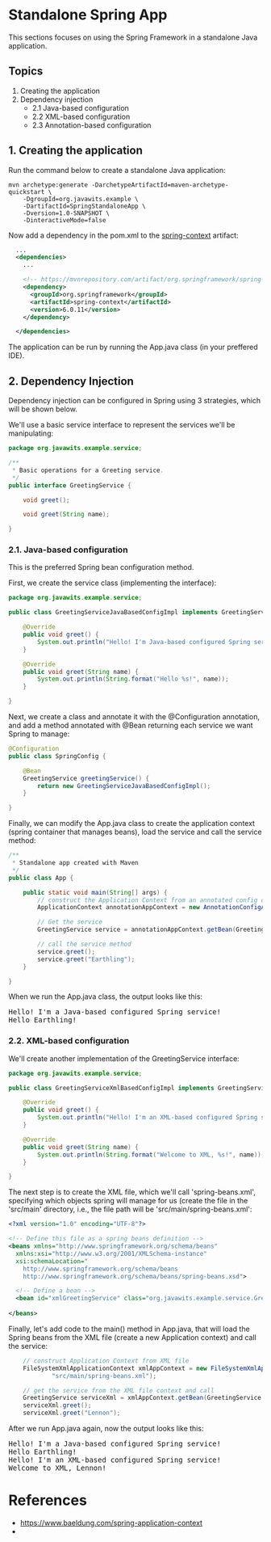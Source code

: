 # Standalone Spring App

This sections focuses on using the Spring Framework in a standalone Java application.

## Topics
1. Creating the application
2. Dependency injection
    - 2.1 Java-based configuration
    - 2.2 XML-based configuration
    - 2.3 Annotation-based configuration

## 1. Creating the application

Run the command below to create a standalone Java application:
```console
mvn archetype:generate -DarchetypeArtifactId=maven-archetype-quickstart \
    -DgroupId=org.javawits.example \
    -DartifactId=SpringStandaloneApp \
    -Dversion=1.0-SNAPSHOT \
    -DinteractiveMode=false
```

Now add a dependency in the pom.xml to the [spring-context](https://mvnrepository.com/artifact/org.springframework/spring-context) artifact:
```xml
  ...
  <dependencies>
    ...

    <!-- https://mvnrepository.com/artifact/org.springframework/spring-context -->
    <dependency>
      <groupId>org.springframework</groupId>
      <artifactId>spring-context</artifactId>
      <version>6.0.11</version>
    </dependency>

  </dependencies>
```

The application can be run by running the App.java class (in your preffered IDE).

## 2. Dependency Injection
Dependency injection can be configured in Spring using 3 strategies, which will be shown below.

We'll use a basic service interface to represent the services we'll be manipulating:
```java
package org.javawits.example.service;

/**
 * Basic operations for a Greeting service.
 */
public interface GreetingService {

	void greet();

	void greet(String name);

}
```

### 2.1. Java-based configuration
This is the preferred Spring bean configuration method.

First, we create the service class (implementing the interface):
```java
package org.javawits.example.service;

public class GreetingServiceJavaBasedConfigImpl implements GreetingService {

	@Override
	public void greet() {
		System.out.println("Hello! I'm Java-based configured Spring service!");
	}

	@Override
	public void greet(String name) {
		System.out.println(String.format("Hello %s!", name));
	}

}
```

Next, we create a class and annotate it with the @Configuration annotation, and add a method annotated with @Bean returning each service we want Spring to manage:
```java
@Configuration
public class SpringConfig {

	@Bean
	GreetingService greetingService() {
		return new GreetingServiceJavaBasedConfigImpl();
	}

}
```

Finally, we can modify the App.java class to create the application context (spring container that manages beans), load the service and call the service method:
```java
/**
 * Standalone app created with Maven
 */
public class App {

	public static void main(String[] args) {
		// construct the Application Context from an annotated config class
		ApplicationContext annotationAppContext = new AnnotationConfigApplicationContext(SpringConfig.class);

		// Get the service
		GreetingService service = annotationAppContext.getBean(GreetingService.class);

		// call the service method
		service.greet();
		service.greet("Earthling");
	}

}
```

When we run the App.java class, the output looks like this:
<pre>
Hello! I'm a Java-based configured Spring service!
Hello Earthling!
</pre>

### 2.2. XML-based configuration

We'll create another implementation of the GreetingService interface:
```java
package org.javawits.example.service;

public class GreetingServiceXmlBasedConfigImpl implements GreetingService {

	@Override
	public void greet() {
		System.out.println("Hello! I'm an XML-based configured Spring service!");
	}

	@Override
	public void greet(String name) {
		System.out.println(String.format("Welcome to XML, %s!", name));
	}

}
```

The next step is to create the XML file, which we'll call 'spring-beans.xml', specifying which objects spring will manage for us (create the file in the 'src/main' directory, i.e., the file path will be 'src/main/spring-beans.xml':
```xml
<?xml version="1.0" encoding="UTF-8"?>

<!-- Define this file as a spring beans definition -->
<beans xmlns="http://www.springframework.org/schema/beans"
  xmlns:xsi="http://www.w3.org/2001/XMLSchema-instance"
  xsi:schemaLocation="
    http://www.springframework.org/schema/beans 
    http://www.springframework.org/schema/beans/spring-beans.xsd">

  <!-- Define a bean -->
  <bean id="xmlGreetingService" class="org.javawits.example.service.GreetingServiceXmlBasedConfigImpl" />
  
</beans>
```
Finally, let's add code to the main() method in App.java, that will load the Spring beans from the XML file (create a new Application context) and call the service:
```java
	// construct Application Context from XML file
	FileSystemXmlApplicationContext xmlAppContext = new FileSystemXmlApplicationContext(
			"src/main/spring-beans.xml");

	// get the service from the XML file context and call
	GreetingService serviceXml = xmlAppContext.getBean(GreetingService.class);
	serviceXml.greet();
	serviceXml.greet("Lennon");
```

After we run App.java again, now the output looks like this:
<pre>
Hello! I'm a Java-based configured Spring service!
Hello Earthling!
Hello! I'm an XML-based configured Spring service!
Welcome to XML, Lennon!
</pre>

# References
- https://www.baeldung.com/spring-application-context
- 
